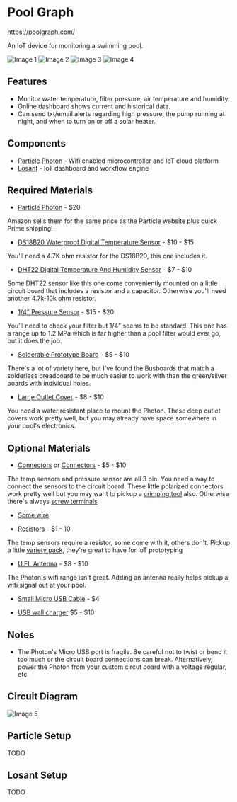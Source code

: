 # Pool Graph

https://poolgraph.com/

An IoT device for monitoring a swimming pool.

![Image 1](https://raw.githubusercontent.com/monospacesoftware/poolgraph/master/collateral/poolgraph-v1-1.jpg)
![Image 2](https://raw.githubusercontent.com/monospacesoftware/poolgraph/master/collateral/poolgraph-v1-2.jpg)
![Image 3](https://raw.githubusercontent.com/monospacesoftware/poolgraph/master/collateral/poolgraph-v1-3.jpg)
![Image 4](https://raw.githubusercontent.com/monospacesoftware/poolgraph/master/collateral/poolgraph-v1-4.jpg)

## Features

* Monitor water temperature, filter pressure, air temperature and humidity.
* Online dashboard shows current and historical data.
* Can send txt/email alerts regarding high pressure, the pump running at night, and when to turn on or off a solar heater.

## Components

* [Particle Photon](https://www.particle.io/products/hardware/photon-wifi) - Wifi enabled microcontroller and IoT cloud platform
* [Losant](https://www.losant.com/) - IoT dashboard and workflow engine 

## Required Materials

* [Particle Photon](https://amzn.to/2ymgYTO) - $20 

Amazon sells them for the same price as the Particle website plus quick Prime shipping!

* [DS18B20 Waterproof Digital Temperature Sensor](https://amzn.to/2MyeRiw) - $10 - $15

You'll need a 4.7K ohm resistor for the DS18B20, this one includes it.

* [DHT22 Digital Temperature And Humidity Sensor](https://amzn.to/2LYMOrr) - $7 - $10

Some DHT22 sensor like this one come conveniently mounted on a little circuit board that includes a resistor and a capacitor. Otherwise you'll need another 4.7k-10k ohm resistor.

* [1/4" Pressure Sensor](https://amzn.to/2My9IqY) - $15 - $20

You'll need to check your filter but 1/4" seems to be standard.  This one has a range up to 1.2 MPa which is far higher than a pool filter would ever go, but it does the job.   
 
* [Solderable Prototype Board](https://amzn.to/2JXHyqS) - $5 - $10

There's a lot of variety here, but I've found the Busboards that match a solderless breadboard to be much easier to work with than the green/silver boards with individual holes.

* [Large Outlet Cover](https://amzn.to/2M1SZeG) - $8 - $10

You need a water resistant place to mount the Photon. These deep outlet covers work pretty well, but you may already have space somewhere in your pool's electronics. 

## Optional Materials

* [Connectors](https://amzn.to/2t4KmJb) or [Connectors](https://amzn.to/2LZCP5n) - $5 - $10

The temp sensors and pressure sensor are all 3 pin. You need a way to connect the sensors to the circuit board.  These little polarized connectors work pretty well but you may want to pickup a [crimping tool](https://amzn.to/2thaqzU) also. Otherwise there's always [screw terminals](https://amzn.to/2LZCP5n)

* [Some wire](https://amzn.to/2MAhNLR)

* [Resistors](https://amzn.to/2K2pBr9) - $1 - 10

The temp sensors require a resistor, some come with it, others don't.  Pickup a little [variety pack](https://amzn.to/2MwsKOh), they're great to have for IoT prototyping

* [U.FL Antenna](https://amzn.to/2ygUmnK) - $8 - $10

The Photon's wifi range isn't great. Adding an antenna really helps pickup a wifi signal out at your pool.

* [Small Micro USB Cable](https://amzn.to/2tbenXV) - $4

* [USB wall charger](https://amzn.to/2MArhXm) $5 - $10

## Notes

* The Photon's Micro USB port is fragile. Be careful not to twist or bend it too much or the circuit board connections can break.  Alternatively, power the Photon from your custom circut board with a voltage regular, etc. 

## Circuit Diagram

![Image 5](https://raw.githubusercontent.com/monospacesoftware/poolgraph/master/collateral/poolgraph2_bb.png)

## Particle Setup

TODO

## Losant Setup

TODO
